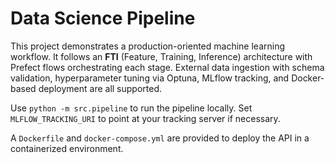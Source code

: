 # Data Science Pipeline

This project demonstrates a production-oriented machine learning workflow. It
follows an **FTI** (Feature, Training, Inference) architecture with Prefect
flows orchestrating each stage. External data ingestion with schema validation,
hyperparameter tuning via Optuna, MLflow tracking, and Docker-based deployment
are all supported.

Use `python -m src.pipeline` to run the pipeline locally. Set
`MLFLOW_TRACKING_URI` to point at your tracking server if necessary.

A `Dockerfile` and `docker-compose.yml` are provided to deploy the API in a
containerized environment.
